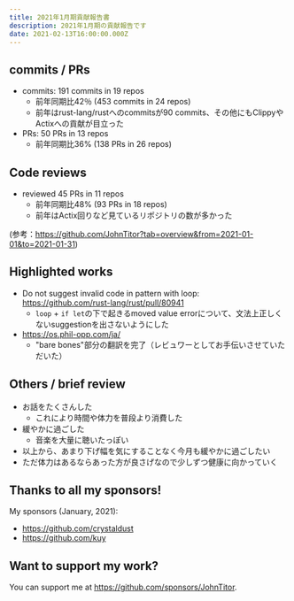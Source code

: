 ```yaml
---
title: 2021年1月期貢献報告書
description: 2021年1月期の貢献報告です
date: 2021-02-13T16:00:00.000Z
---
```


## commits / PRs

- commits: 191 commits in 19 repos
  - 前年同期比42％ (453 commits in 24 repos)
  - 前年はrust-lang/rustへのcommitsが90 commits、その他にもClippyやActixへの貢献が目立った
- PRs: 50 PRs in 13 repos
  - 前年同期比36% (138 PRs in 26 repos)

## Code reviews

- reviewed 45 PRs in 11 repos
  - 前年同期比48% (93 PRs in 18 repos)
  - 前年はActix回りなど見ているリポジトリの数が多かった

(参考：<https://github.com/JohnTitor?tab=overview&from=2021-01-01&to=2021-01-31>)

## Highlighted works

- Do not suggest invalid code in pattern with loop: <https://github.com/rust-lang/rust/pull/80941>
  - `loop` + `if let`の下で起きるmoved value errorについて、文法上正しくないsuggestionを出さないようにした
- <https://os.phil-opp.com/ja/>
  - "bare bones"部分の翻訳を完了（レビュワーとしてお手伝いさせていただいた）

## Others / brief review

- お話をたくさんした
  - これにより時間や体力を普段より消費した
- 緩やかに過ごした
  - 音楽を大量に聴いたっぽい
- 以上から、あまり下げ幅を気にすることなく今月も緩やかに過ごしたい
- ただ体力はあるならあった方が良さげなので少しずつ健康に向かっていく

## Thanks to all my sponsors!

My sponsors (January, 2021):

- <https://github.com/crystaldust>
- <https://github.com/kuy>

## Want to support my work?

You can support me at <https://github.com/sponsors/JohnTitor>.
